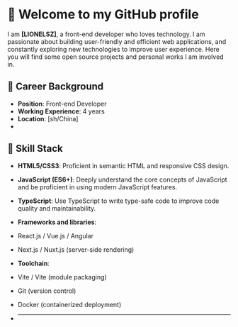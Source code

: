 # 🌟 Welcome to my GitHub profile

I am **[LIONELSZ]**, a front-end developer who loves technology. I am passionate about building user-friendly and efficient web applications, and constantly exploring new technologies to improve user experience. Here you will find some open source projects and personal works I am involved in.

## 💼 Career Background

- **Position**: Front-end Developer
- **Working Experience**: 4 years
- **Location**: [sh/China]
- 
## 🔧 Skill Stack

- **HTML5/CSS3**: Proficient in semantic HTML and responsive CSS design.
- **JavaScript (ES6+)**: Deeply understand the core concepts of JavaScript and be proficient in using modern JavaScript features.
- **TypeScript**: Use TypeScript to write type-safe code to improve code quality and maintainability.
- **Frameworks and libraries**:
- React.js / Vue.js / Angular
- Next.js / Nuxt.js (server-side rendering)
- **Toolchain**:
- Vite / Vite (module packaging)
- Git (version control)
- Docker (containerized deployment)

- ***

<!--
**LionelSZ/LionelSZ** is a ✨ _special_ ✨ repository because its `README.md` (this file) appears on your GitHub profile.

Here are some ideas to get you started:

- 🔭 I’m currently working on ...
- 🌱 I’m currently learning ...
- 👯 I’m looking to collaborate on ...
- 🤔 I’m looking for help with ...
- 💬 Ask me about ...
- 📫 How to reach me: ...
- 😄 Pronouns: ...
- ⚡ Fun fact: ...
-->
